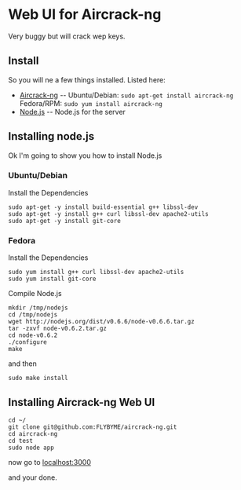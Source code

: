 Web UI for Aircrack-ng
=============

Very buggy but will crack wep keys.

Install
-------

So you will ne a few things installed. Listed here:

* [Aircrack-ng](http://www.aircrack-ng.org/) -- Ubuntu/Debian: `sudo apt-get install aircrack-ng` Fedora/RPM: `sudo yum install aircrack-ng`
* [Node.js](http://nodejs.org/) -- Node.js for the server


Installing node.js
------------

Ok I'm going to show you how to install Node.js


### Ubuntu/Debian

Install the Dependencies

    sudo apt-get -y install build-essential g++ libssl-dev
    sudo apt-get -y install g++ curl libssl-dev apache2-utils
    sudo apt-get -y install git-core


### Fedora

Install the Dependencies

    sudo yum install g++ curl libssl-dev apache2-utils
    sudo yum install git-core

Compile Node.js

    mkdir /tmp/nodejs
    cd /tmp/nodejs
    wget http://nodejs.org/dist/v0.6.6/node-v0.6.6.tar.gz
    tar -zxvf node-v0.6.2.tar.gz
    cd node-v0.6.2
    ./configure
    make
    
and then

    sudo make install



Installing Aircrack-ng Web UI
------------

    cd ~/
    git clone git@github.com:FLYBYME/aircrack-ng.git
    cd aircrack-ng
    cd test
    sudo node app

now go to [localhost:3000](http://localhost:3000/)

and your done.

